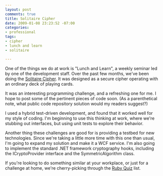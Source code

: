 ```yaml
---
layout: post
comments: true
title: Solitaire Cipher
date: 2009-01-08 23:23:52 -07:00
categories:
- professional
tags:
- cipher
- lunch and learn
- solitaire

---
```

One of the things we do at work is "Lunch and Learn", a weekly seminar led by one of the development staff. Over the past few months, we've been doing the [Solitaire Cipher](https://www.schneier.com/solitaire.html). It was designed as a secure cipher operating with an ordinary deck of playing cards.

It was an interesting programming challenge, and a refreshing one for me. I hope to post some of the pertinent pieces of code soon. (As a parenthetical note, what public code repository solution would my readers suggest?)

I used a hybrid test-driven development, and found that it worked well for my style of coding. I'm beginning to use this thinking at work, where we're stubbing out interfaces, but using unit tests to explore their behavior.

Another thing these challenges are good for is providing a testbed for new technologies. Since we're taking a little more time with this one than usual, I'm going to expand my solution and make it a WCF service. I'm also going to implement the standard .NET framework cryptography hooks, including the ICryptoProvider interface and the SymmetricAlgorithm class.

If you're looking to do something similar at your workplace, or just for a challenge at home, we're cherry-picking through the [Ruby Quiz](http://rubyquiz.com/) list.
